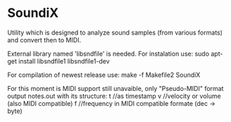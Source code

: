 # SoundiX
Utility which is designed to analyze sound samples (from various formats) and convert then to MIDI.

External library named 'libsndfile' is needed.
For instalation use: sudo apt-get install libsndfile1 libsndfile1-dev

For compilation of newest release use:
make -f Makefile2 SoundiX

For this moment is MIDI support still unavaible, only "Pseudo-MIDI" format output notes.out 
with its structure:
t	//as timestamp
v	//velocity or volume (also MIDI compatible)
f	//frequency in MIDI compatible formate (dec -> byte)
